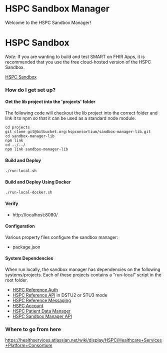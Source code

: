 # HSPC Sandbox Manager

Welcome to the HSPC Sandbox Manager!  

# HSPC Sandbox

*Note:* If you are wanting to build and test SMART on FHIR Apps, it is recommended that you use the free cloud-hosted version of the HSPC Sandbox.

[HSPC Sandbox](https://sandbox.hspconsortium.org)

### How do I get set up? ###


#### Get the lib project into the 'projects' folder ####
The following code will checkout the lib project into the correct folder
and link it to npm so that it can be used as a standard node module. 

    cd projects
    git clone git@bitbucket.org:hspconsortium/sandbox-manager-lib.git
    cd sandbox-manager-lib
    npm link
    cd ../../
    npm link sandbox-manager-lib

#### Build and Deploy ####
    ./run-local.sh

#### Build and Deploy Using Docker ####
    ./run-local-docker.sh

#### Verify

* http://localhost:8080/

#### Configuration ####

Various property files configure the sandbox manager:

 * package.json

#### System Dependencies ####
When run locally, the sandbox manager has dependencies on the following systems/projects.  Each of these projects contains a "run-local" script in the root folder.

 * [HSPC Reference Auth](https://bitbucket.org/hspconsortium/reference-auth)
 * [HSPC Reference API](https://bitbucket.org/hspconsortium/reference-api) in DSTU2 or STU3 mode
 * [HSPC Reference Messaging](https://bitbucket.org/hspconsortium/reference-messaging)
 * [HSPC Account](https://bitbucket.org/hspconsortium/account)
 * [HSPC Patient Data Manager](https://bitbucket.org/hspconsortium/patient-data-manager)
 * [HSPC Sandbox Manager API](https://bitbucket.org/hspconsortium/sandbox-manager-api)

### Where to go from here ###
https://healthservices.atlassian.net/wiki/display/HSPC/Healthcare+Services+Platform+Consortium
